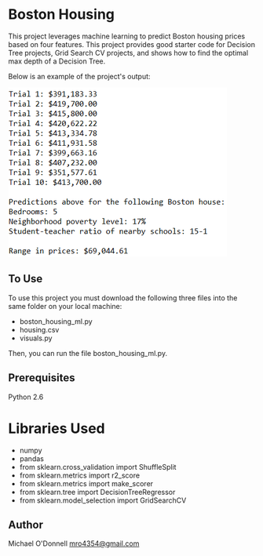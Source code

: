 # Boston Housing

This project leverages machine learning to predict Boston housing prices based on four features. This project provides good starter code for Decision Tree projects, Grid Search CV projects, and shows how to find the optimal max depth of a Decision Tree.

Below is an example of the project's output:

![Alt text](img/boston_housing_png.PNG)

## To Use

To use this project you must download the following three files into the same folder on your local machine:
- boston_housing_ml.py
- housing.csv
- visuals.py

Then, you can run the file boston_housing_ml.py.

## Prerequisites

Python 2.6

# Libraries Used

- numpy
- pandas
- from sklearn.cross_validation import ShuffleSplit
- from sklearn.metrics import r2_score
- from sklearn.metrics import make_scorer
- from sklearn.tree import DecisionTreeRegressor
- from sklearn.model_selection import GridSearchCV

## Author

Michael O'Donnell
mro4354@gmail.com
